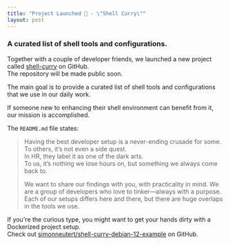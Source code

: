 ```yaml
---
title: "Project Launched 🚀 - \"Shell Curry\""
layout: post
---
```


### A curated list of shell tools and configurations.

Together with a couple of developer friends, we launched a new project called [shell-curry](https://shell-curry.simon-neutert.de/) on GitHub. \
The repository will be made public soon.

The main goal is to provide a curated list of shell tools and configurations that we use in our daily work.

If someone new to enhancing their shell environment can benefit from it, our mission is accomplished.

The `README.md` file states:

> Having the best developer setup is a never-ending crusade for some. \
> To others, it’s not even a side quest. \
> In HR, they label it as one of the dark arts. \
> To us, it’s nothing we lose hours on, but something we always come back to.
>
> We want to share our findings with you, with practicality in mind. We are a group of developers who love to tinker—always with a purpose. Each of our setups differs here and there, but there are huge overlaps in the tools we use.

If you're the curious type, you might want to get your hands dirty with a Dockerized project setup. \
Check out <a href="https://github.com/simonneutert/shell-curry-debian-12-example">simonneutert/shell-curry-debian-12-example</a> on GitHub.
